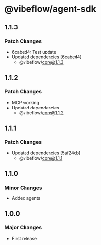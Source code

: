 # @vibeflow/agent-sdk

## 1.1.3

### Patch Changes

- 6cabed4: Test update
- Updated dependencies [6cabed4]
  - @vibeflow/core@1.1.3

## 1.1.2

### Patch Changes

- MCP working
- Updated dependencies
  - @vibeflow/core@1.1.2

## 1.1.1

### Patch Changes

- Updated dependencies [5af24cb]
  - @vibeflow/core@1.1.1

## 1.1.0

### Minor Changes

- Added agents

## 1.0.0

### Major Changes

- First release
